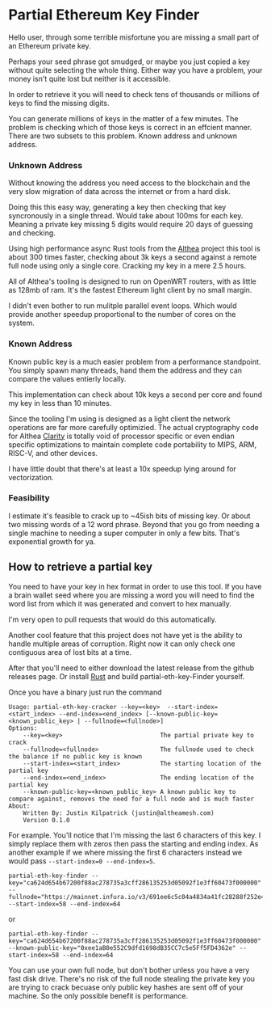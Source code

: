 # Partial Ethereum Key Finder

Hello user, through some terrible misfortune you are missing a small part of an Ethereum private key. 

Perhaps your seed phrase got smudged, or maybe you just copied a key without quite selecting the whole thing. Either way you have a problem, your money isn't quite lost but neither is it accessible.

In order to retrieve it you will need to check tens of thousands or millions of keys to find the missing digits.

You can generate millions of keys in the matter of a few minutes. The problem is checking which of those keys is correct in an effcient manner. There are two subsets to this problem. Known address and unknown address. 

### Unknown Address

Without knowing the address you need access to the blockchain and the very slow migration of data across the internet or from a hard disk.

Doing this this easy way, generating a key then checking that key syncronously in a single thread. Would take about 100ms for each key. Meaning a private key missing 5 digits would require 20 days of guessing and checking.  

Using high performance async Rust tools from the [Althea](https://althea.org) project this tool is about 300 times faster, checking about 3k keys a second against a remote full node using only a single core. Cracking my key in a mere 2.5 hours. 

All of Althea's tooling is designed to run on OpenWRT routers, with as little as 128mb of ram. It's the fastest Ethereum light client by no small margin. 

I didn't even bother to run mulitple parallel event loops. Which would provide another speedup proportional to the number of cores on the system. 

### Known Address

Known public key is a much easier problem from a performance standpoint. You simply spawn many threads, hand them the address and they can compare the values entierly locally.

This implementation can check about 10k keys a second per core and found my key in less than 10 minutes.

Since the tooling I'm using is designed as a light client the network operations are far more carefully optimizied. The actual cryptography code for Althea [Clarity](https://github.com/althea-mesh/clarity) is totally void of processor specific or even endian specific optimizations to maintain complete code portability to MIPS, ARM, RISC-V, and other devices. 

I have little doubt that there's at least a 10x speedup lying around for vectorization. 

### Feasibility

I estimate it's feasible to crack up to ~45ish bits of missing key. Or about two missing words of a 12 word phrase. Beyond that you go from needing a single machine to needing a super computer in only a few bits. That's exponential growth for ya.

## How to retrieve a partial key

You need to have your key in hex format in order to use this tool. If you have a brain wallet seed where you are missing a word you will need to find the word list from which it was generated and convert to hex manually.

I'm very open to pull requests that would do this automatically.

Another cool feature that this project does not have yet is the ability to handle multiple areas of corruption. Right now it can only check one contiguous area of lost bits at a time. 

After that you'll need to either download the latest release from the github releases page. Or install [Rust](https://rustup.rs/) and build partial-eth-key-Finder yourself. 

Once you have a binary just run the command 

```
Usage: partial-eth-key-cracker --key=<key>  --start-index=<start_index> --end-index=<end_index> [--known-public-key=<known_public_key> | --fullnode=<fullnode>]
Options:
    --key=<key>                           The partial private key to crack
    --fullnode=<fullnode>                 The fullnode used to check the balance if no public key is known
    --start-index=<start_index>           The starting location of the partial key
    --end-index=<end_index>               The ending location of the partial key
    --known-public-key=<known_public_key> A known public key to compare against, removes the need for a full node and is much faster
About:
    Written By: Justin Kilpatrick (justin@altheamesh.com)
    Version 0.1.0

```

For example. You'll notice that I'm missing the last 6 characters of this key. I simply replace them with zeros then pass the starting and ending index. As another example if we where missing the first 6 characters instead we would pass `--start-index=0 --end-index=5`. 

```
partial-eth-key-finder --key="ca624d654b67200f88ac278735a3cff286135253d05092f1e3ff60473f000000" --fullnode="https://mainnet.infura.io/v3/691ee6c5c04a4834a41fc28288f252e4" --start-index=58 --end-index=64
```

or

```
partial-eth-key-finder --key="ca624d654b67200f88ac278735a3cff286135253d05092f1e3ff60473f000000" --known-public-key="0xee1aB0e552C9dfd1698dB35CC7c5e5Ff5FD4362e" --start-index=58 --end-index=64
```

You can use your own full node, but don't bother unless you have a very fast disk drive. There's no risk of the full node stealing the private key you are trying to crack becuase only public key hashes are sent off of your machine. So the only possible benefit is performance.
